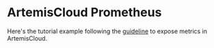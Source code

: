 # ArtemisCloud Prometheus

Here's the tutorial example following the [guideline](https://artemiscloud.io/docs/tutorials/initcontainer/) to expose metrics in ArtemisCloud.
